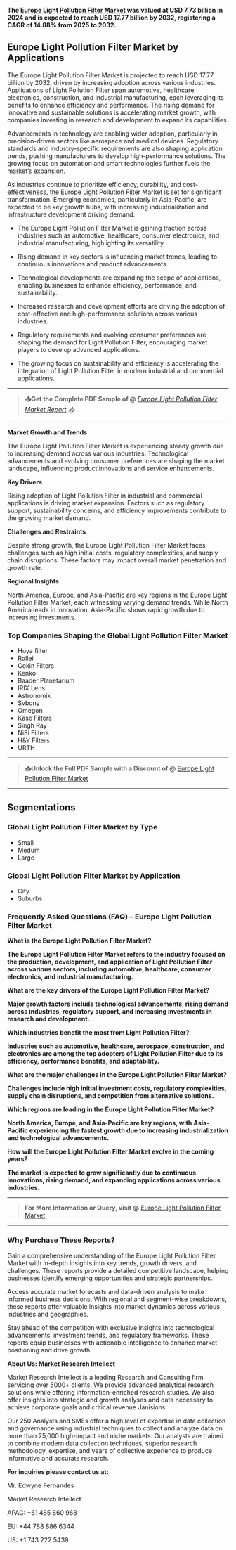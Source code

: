 <p><strong>The <a href="https://www.marketresearchintellect.com/download-sample/?rid=1059681&amp;utm_source=Pulse-April-Europe&amp;utm_medium=852">Europe Light Pollution Filter Market</a> was valued at USD 7.73 billion in 2024 and is expected to reach USD 17.77 billion by 2032, registering a CAGR of 14.88% from 2025 to 2032.</strong></p><h2>Europe Light Pollution Filter Market by Applications&nbsp;</h2><p><p>The Europe Light Pollution Filter Market is projected to reach USD 17.77 billion by 2032, driven by increasing adoption across various industries. Applications of Light Pollution Filter span automotive, healthcare, electronics, construction, and industrial manufacturing, each leveraging its benefits to enhance efficiency and performance. The rising demand for innovative and sustainable solutions is accelerating market growth, with companies investing in research and development to expand its capabilities.</p><p>Advancements in technology are enabling wider adoption, particularly in precision-driven sectors like aerospace and medical devices. Regulatory standards and industry-specific requirements are also shaping application trends, pushing manufacturers to develop high-performance solutions. The growing focus on automation and smart technologies further fuels the market&rsquo;s expansion.</p><p>As industries continue to prioritize efficiency, durability, and cost-effectiveness, the Europe Light Pollution Filter Market is set for significant transformation. Emerging economies, particularly in Asia-Pacific, are expected to be key growth hubs, with increasing industrialization and infrastructure development driving demand.</p></p><ul><li><p>The Europe Light Pollution Filter Market is gaining traction across industries such as automotive, healthcare, consumer electronics, and industrial manufacturing, highlighting its versatility.</p></li><li><p>Rising demand in key sectors is influencing market trends, leading to continuous innovations and product advancements.</p></li><li><p>Technological developments are expanding the scope of applications, enabling businesses to enhance efficiency, performance, and sustainability.</p></li><li><p>Increased research and development efforts are driving the adoption of cost-effective and high-performance solutions across various industries.</p></li><li><p>Regulatory requirements and evolving consumer preferences are shaping the demand for Light Pollution Filter, encouraging market players to develop advanced applications.</p></li><li><p>The growing focus on sustainability and efficiency is accelerating the integration of Light Pollution Filter in modern industrial and commercial applications.</p></li></ul><hr /><blockquote><p><strong><span class="font-[700]">📥Get the Complete PDF Sample of @ </span></strong><em><span class="font-[700]"><a href="https://www.marketresearchintellect.com/download-sample/?rid=1059681&amp;utm_source=Pulse-April-Europe&amp;utm_medium=852" target="_blank" data-tracking-control-name="article-ssr-frontend-pulse_little-text-block" data-tracking-will-navigate="" data-test-link="">Europe Light Pollution Filter Market Report</a>&nbsp;📥</span></em></p></blockquote><hr /><p class="" data-start="77" data-end="360"><strong data-start="77" data-end="105">Market Growth and Trends</strong></p><p class="" data-start="77" data-end="360">The Europe Light Pollution Filter Market is experiencing steady growth due to increasing demand across various industries. Technological advancements and evolving consumer preferences are shaping the market landscape, influencing product innovations and service enhancements.</p><p class="" data-start="362" data-end="606"><strong data-start="362" data-end="377">Key Drivers</strong></p><p class="" data-start="362" data-end="606">Rising adoption of Light Pollution Filter in industrial and commercial applications is driving market expansion. Factors such as regulatory support, sustainability concerns, and efficiency improvements contribute to the growing market demand.</p><p class="" data-start="608" data-end="849"><strong data-start="608" data-end="637">Challenges and Restraints</strong></p><p class="" data-start="608" data-end="849">Despite strong growth, the Europe Light Pollution Filter Market faces challenges such as high initial costs, regulatory complexities, and supply chain disruptions. These factors may impact overall market penetration and growth rate.</p><p class="" data-start="851" data-end="1095"><strong data-start="851" data-end="872">Regional Insights</strong></p><p class="" data-start="851" data-end="1095">North America, Europe, and Asia-Pacific are key regions in the Europe Light Pollution Filter Market, each witnessing varying demand trends. While North America leads in innovation, Asia-Pacific shows rapid growth due to increasing investments.</p><p><h3>Top Companies Shaping the Global Light Pollution Filter Market </h3><ul><li>Hoya filter</li><li>Rollei</li><li>Cokin Filters</li><li>Kenko</li><li>Baader Planetarium</li><li>IRIX Lens</li><li>Astronomik</li><li>Svbony</li><li>Omegon</li><li>Kase Filters</li><li>Singh Ray</li><li>NiSi Filters</li><li>H&Y Filters</li><li>URTH</li></ul></p><hr /><blockquote><p><strong>📥Unlock the Full PDF Sample with a Discount of @</strong> <a href="https://www.marketresearchintellect.com/ask-for-discount/?rid=1059681&amp;utm_source=Pulse-April-Europe&amp;utm_medium=852">Europe Light Pollution Filter Market</a></p></blockquote><hr /><p><h2>Segmentations</h2><h3>Global Light Pollution Filter Market by Type</h3><ul><li>Small</li><li>Medum</li><li>Large</li></ul><h3>Global Light Pollution Filter Market by Application</h3><ul><li>City</li><li>Suburbs</li></ul></p><h3><strong>Frequently Asked Questions (FAQ) &ndash; Europe Light Pollution Filter Market</strong></h3><p><strong>What is the Europe Light Pollution Filter Market?</strong></p><p><strong>The Europe Light Pollution Filter Market refers to the industry focused on the production, development, and application of Light Pollution Filter across various sectors, including automotive, healthcare, consumer electronics, and industrial manufacturing.</strong></p><p><strong>What are the key drivers of the Europe Light Pollution Filter Market?</strong></p><p><strong>Major growth factors include technological advancements, rising demand across industries, regulatory support, and increasing investments in research and development.</strong></p><p><strong>Which industries benefit the most from Light Pollution Filter?</strong></p><p><strong>Industries such as automotive, healthcare, aerospace, construction, and electronics are among the top adopters of Light Pollution Filter due to its efficiency, performance benefits, and adaptability.</strong></p><p><strong>What are the major challenges in the Europe Light Pollution Filter Market?</strong></p><p><strong>Challenges include high initial investment costs, regulatory complexities, supply chain disruptions, and competition from alternative solutions.</strong></p><p><strong>Which regions are leading in the Europe Light Pollution Filter Market?</strong></p><p><strong>North America, Europe, and Asia-Pacific are key regions, with Asia-Pacific experiencing the fastest growth due to increasing industrialization and technological advancements.</strong></p><p><strong>How will the Europe Light Pollution Filter Market evolve in the coming years?</strong></p><p><strong>The market is expected to grow significantly due to continuous innovations, rising demand, and expanding applications across various industries.</strong></p><hr /><blockquote><p><span class="font-[700]"><strong>For More Information or Query, visit&nbsp;@</strong>&nbsp;</span><span class="font-[700]"><a href="https://www.marketresearchintellect.com/product/light-pollution-filter-market/?utm_source=Linkedin&utm_medium=852" target="_blank" data-tracking-control-name="article-ssr-frontend-pulse_little-text-block" data-tracking-will-navigate="" data-test-link="">Europe Light Pollution Filter Market</a></span></p></blockquote><hr /><h3><strong data-start="0" data-end="31">Why Purchase These Reports?</strong></h3><p class="" data-start="35" data-end="297">Gain a comprehensive understanding of the Europe Light Pollution Filter Market with in-depth insights into key trends, growth drivers, and challenges. These reports provide a detailed competitive landscape, helping businesses identify emerging opportunities and strategic partnerships.</p><p class="" data-start="299" data-end="540">Access accurate market forecasts and data-driven analysis to make informed business decisions. With regional and segment-wise breakdowns, these reports offer valuable insights into market dynamics across various industries and geographies.</p><p class="" data-start="542" data-end="784">Stay ahead of the competition with exclusive insights into technological advancements, investment trends, and regulatory frameworks. These reports equip businesses with actionable intelligence to enhance market positioning and drive growth.</p><p><strong><span class="font-[700]">About Us: Market Research Intellect</span></strong></p><p><span class="">Market Research Intellect is a leading Research and Consulting firm servicing over 5000+ clients. We provide advanced analytical research solutions while offering information-enriched research studies.&nbsp;</span>We also offer insights into strategic and growth analyses and data necessary to achieve corporate goals and critical revenue Janisions.</p><p><span class="">Our 250 Analysts and SMEs offer a high level of expertise in data collection and governance using industrial techniques to collect and analyze data on more than 25,000 high-impact and niche markets. Our analysts are trained to combine modern data collection techniques, superior research methodology, expertise, and years of collective experience to produce informative and accurate research.</span></p><p><strong>For inquiries please contact us at:</strong></p><p>Mr. Edwyne Fernandes</p><p>Market Research Intellect</p><p>APAC: +61 485 860 968</p><p>EU: +44 788 886 6344</p><p>US: +1 743 222 5439</p>